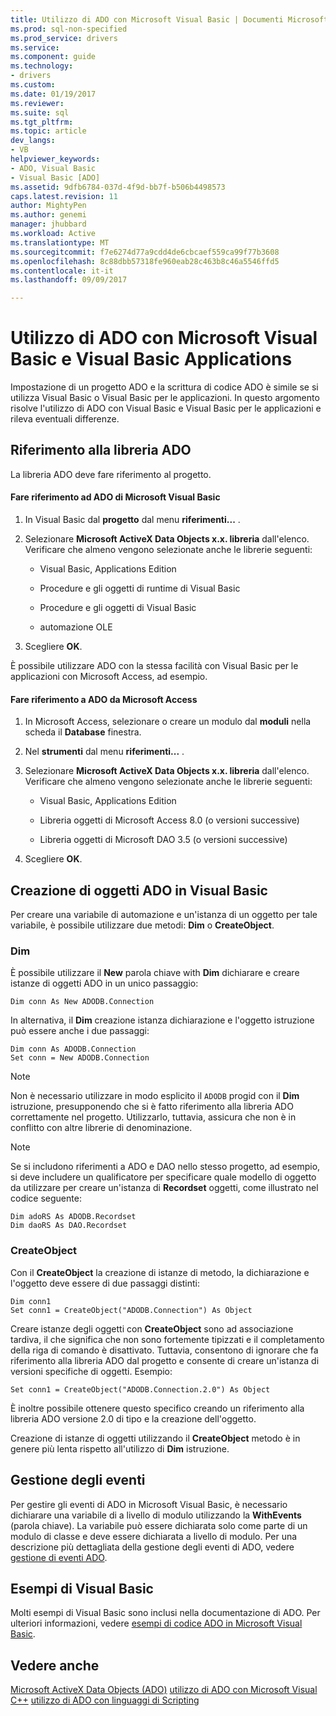```yaml
---
title: Utilizzo di ADO con Microsoft Visual Basic | Documenti Microsoft
ms.prod: sql-non-specified
ms.prod_service: drivers
ms.service: 
ms.component: guide
ms.technology:
- drivers
ms.custom: 
ms.date: 01/19/2017
ms.reviewer: 
ms.suite: sql
ms.tgt_pltfrm: 
ms.topic: article
dev_langs:
- VB
helpviewer_keywords:
- ADO, Visual Basic
- Visual Basic [ADO]
ms.assetid: 9dfb6784-037d-4f9d-bb7f-b506b4498573
caps.latest.revision: 11
author: MightyPen
ms.author: genemi
manager: jhubbard
ms.workload: Active
ms.translationtype: MT
ms.sourcegitcommit: f7e6274d77a9cdd4de6cbcaef559ca99f77b3608
ms.openlocfilehash: 8c88dbb57318fe960eab28c463b8c46a5546ffd5
ms.contentlocale: it-it
ms.lasthandoff: 09/09/2017

---
```

# <a name="using-ado-with-microsoft-visual-basic-and-visual-basic-for-applications"></a>Utilizzo di ADO con Microsoft Visual Basic e Visual Basic Applications
Impostazione di un progetto ADO e la scrittura di codice ADO è simile se si utilizza Visual Basic o Visual Basic per le applicazioni. In questo argomento risolve l'utilizzo di ADO con Visual Basic e Visual Basic per le applicazioni e rileva eventuali differenze.

## <a name="referencing-the-ado-library"></a>Riferimento alla libreria ADO
 La libreria ADO deve fare riferimento al progetto.

#### <a name="to-reference-ado-from-microsoft-visual-basic"></a>Fare riferimento ad ADO di Microsoft Visual Basic

1.  In Visual Basic dal **progetto** dal menu **riferimenti...** .

2.  Selezionare **Microsoft ActiveX Data Objects x.x. libreria** dall'elenco. Verificare che almeno vengono selezionate anche le librerie seguenti:

    -   Visual Basic, Applications Edition

    -   Procedure e gli oggetti di runtime di Visual Basic

    -   Procedure e gli oggetti di Visual Basic

    -   automazione OLE

3.  Scegliere **OK**.

 È possibile utilizzare ADO con la stessa facilità con Visual Basic per le applicazioni con Microsoft Access, ad esempio.

#### <a name="to-reference-ado-from-microsoft-access"></a>Fare riferimento a ADO da Microsoft Access

1.  In Microsoft Access, selezionare o creare un modulo dal **moduli** nella scheda il **Database** finestra.

2.  Nel **strumenti** dal menu **riferimenti...** .

3.  Selezionare **Microsoft ActiveX Data Objects x.x. libreria** dall'elenco. Verificare che almeno vengono selezionate anche le librerie seguenti:

    -   Visual Basic, Applications Edition

    -   Libreria oggetti di Microsoft Access 8.0 (o versioni successive)

    -   Libreria oggetti di Microsoft DAO 3.5 (o versioni successive)

4.  Scegliere **OK**.

## <a name="creating-ado-objects-in-visual-basic"></a>Creazione di oggetti ADO in Visual Basic
 Per creare una variabile di automazione e un'istanza di un oggetto per tale variabile, è possibile utilizzare due metodi: **Dim** o **CreateObject**.

### <a name="dim"></a>Dim
 È possibile utilizzare il **New** parola chiave with **Dim** dichiarare e creare istanze di oggetti ADO in un unico passaggio:

```
Dim conn As New ADODB.Connection
```

 In alternativa, il **Dim** creazione istanza dichiarazione e l'oggetto istruzione può essere anche i due passaggi:

```
Dim conn As ADODB.Connection
Set conn = New ADODB.Connection
```

> [!NOTE]
>  Non è necessario utilizzare in modo esplicito il `ADODB` progid con il **Dim** istruzione, presupponendo che si è fatto riferimento alla libreria ADO correttamente nel progetto. Utilizzarlo, tuttavia, assicura che non è in conflitto con altre librerie di denominazione.

> [!NOTE]
>  Se si includono riferimenti a ADO e DAO nello stesso progetto, ad esempio, si deve includere un qualificatore per specificare quale modello di oggetto da utilizzare per creare un'istanza di **Recordset** oggetti, come illustrato nel codice seguente:

```
Dim adoRS As ADODB.Recordset
Dim daoRS As DAO.Recordset
```

### <a name="createobject"></a>CreateObject
 Con il **CreateObject** la creazione di istanze di metodo, la dichiarazione e l'oggetto deve essere di due passaggi distinti:

```
Dim conn1
Set conn1 = CreateObject("ADODB.Connection") As Object
```

 Creare istanze degli oggetti con **CreateObject** sono ad associazione tardiva, il che significa che non sono fortemente tipizzati e il completamento della riga di comando è disattivato. Tuttavia, consentono di ignorare che fa riferimento alla libreria ADO dal progetto e consente di creare un'istanza di versioni specifiche di oggetti. Esempio:

```
Set conn1 = CreateObject("ADODB.Connection.2.0") As Object
```

 È inoltre possibile ottenere questo specifico creando un riferimento alla libreria ADO versione 2.0 di tipo e la creazione dell'oggetto.

 Creazione di istanze di oggetti utilizzando il **CreateObject** metodo è in genere più lenta rispetto all'utilizzo di **Dim** istruzione.

## <a name="handling-events"></a>Gestione degli eventi
 Per gestire gli eventi di ADO in Microsoft Visual Basic, è necessario dichiarare una variabile di a livello di modulo utilizzando la **WithEvents** (parola chiave). La variabile può essere dichiarata solo come parte di un modulo di classe e deve essere dichiarata a livello di modulo. Per una descrizione più dettagliata della gestione degli eventi di ADO, vedere [gestione di eventi ADO](../../../ado/guide/data/handling-ado-events.md).

## <a name="visual-basic-examples"></a>Esempi di Visual Basic
 Molti esempi di Visual Basic sono inclusi nella documentazione di ADO. Per ulteriori informazioni, vedere [esempi di codice ADO in Microsoft Visual Basic](../../../ado/reference/ado-api/ado-code-examples-in-visual-basic.md).

## <a name="see-also"></a>Vedere anche
 [Microsoft ActiveX Data Objects (ADO)](../../../ado/microsoft-activex-data-objects-ado.md) [utilizzo di ADO con Microsoft Visual C++](../../../ado/guide/appendixes/using-ado-with-microsoft-visual-c.md) [utilizzo di ADO con linguaggi di Scripting](../../../ado/guide/appendixes/using-ado-with-scripting-languages.md)

